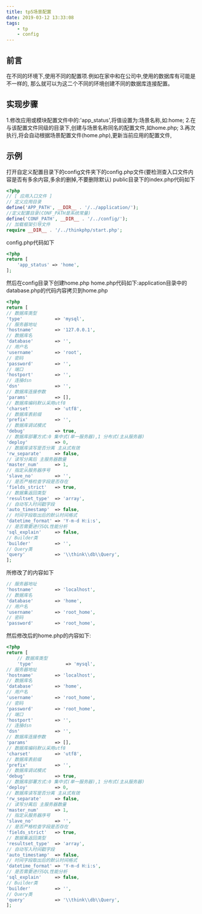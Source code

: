 ```yaml
---
title: tp5场景配置
date: 2019-03-12 13:33:08
tags:
    - tp
    - config
---
```

## 前言
在不同的环境下,使用不同的配置项.例如在家中和在公司中,使用的数据库有可能是不一样的,
那么就可以为这二个不同的环境创建不同的数据库连接配置。

## 实现步骤
1.修改应用或模块配置文件中的:'app_status',将值设置为:场景名称,如:home;
2.在与该配置文件同级的目录下,创建与场景名称同名的配置文件,如home.php;
3.再次执行,将会自动根据场景配置文件(home.php),更新当前应用的配置文件,

## 示例
打开自定义配置目录下的config文件夹下的config.php文件(要检测查入口文件内容是否有多余内容,多余的删掉,不要删除默认)
public目录下的index.php代码如下
```php
<?php
// [ 应用入口文件 ]
// 定义应用目录
define('APP_PATH', __DIR__ . '/../application/');
//定义配置目录(CONF_PATH是系统常量)
define('CONF_PATH', __DIR__ . '/../config/');
// 加载框架引导文件
require __DIR__ . '/../thinkphp/start.php';
```
config.php代码如下
```php
<?php
return [
    'app_status' => 'home',
];
```
然后在config目录下创建home.php
home.php代码如下:application目录中的database.php的代码内容拷贝到home.php
```php
<?php
return [
// 数据库类型
'type'            => 'mysql',
// 服务器地址
'hostname'        => '127.0.0.1',
// 数据库名
'database'        => '',
// 用户名
'username'        => 'root',
// 密码
'password'        => '',
// 端口
'hostport'        => '',
// 连接dsn
'dsn'             => '',
// 数据库连接参数
'params'          => [],
// 数据库编码默认采用utf8
'charset'         => 'utf8',
// 数据库表前缀
'prefix'          => '',
// 数据库调试模式
'debug'           => true,
// 数据库部署方式:0 集中式(单一服务器),1 分布式(主从服务器)
'deploy'          => 0,
// 数据库读写是否分离 主从式有效
'rw_separate'     => false,
// 读写分离后 主服务器数量
'master_num'      => 1,
// 指定从服务器序号
'slave_no'        => '',
// 是否严格检查字段是否存在
'fields_strict'   => true,
// 数据集返回类型
'resultset_type'  => 'array',
// 自动写入时间戳字段
'auto_timestamp'  => false,
// 时间字段取出后的默认时间格式
'datetime_format' => 'Y-m-d H:i:s',
// 是否需要进行SQL性能分析
'sql_explain'     => false,
// Builder类
'builder'         => '',
// Query类
'query'           => '\\think\\db\\Query',
];

```
所修改了的内容如下
```php
// 服务器地址
'hostname'        => 'localhost',
// 数据库名
'database'        => 'home',
// 用户名
'username'        => 'root_home',
// 密码
'password'        => 'root_home',

```
然后修改后的home.php的内容如下:
```php
<?php
return [
    // 数据库类型
    'type'            => 'mysql',
// 服务器地址
'hostname'        => 'localhost',
// 数据库名
'database'        => 'home',
// 用户名
'username'        => 'root_home',
// 密码
'password'        => 'root_home',
// 端口
'hostport'        => '',
// 连接dsn
'dsn'             => '',
// 数据库连接参数
'params'          => [],
// 数据库编码默认采用utf8
'charset'         => 'utf8',
// 数据库表前缀
'prefix'          => '',
// 数据库调试模式
'debug'           => true,
// 数据库部署方式:0 集中式(单一服务器),1 分布式(主从服务器)
'deploy'          => 0,
// 数据库读写是否分离 主从式有效
'rw_separate'     => false,
// 读写分离后 主服务器数量
'master_num'      => 1,
// 指定从服务器序号
'slave_no'        => '',
// 是否严格检查字段是否存在
'fields_strict'   => true,
// 数据集返回类型
'resultset_type'  => 'array',
// 自动写入时间戳字段
'auto_timestamp'  => false,
// 时间字段取出后的默认时间格式
'datetime_format' => 'Y-m-d H:i:s',
// 是否需要进行SQL性能分析
'sql_explain'     => false,
// Builder类
'builder'         => '',
// Query类
'query'           => '\\think\\db\\Query',
];
```




